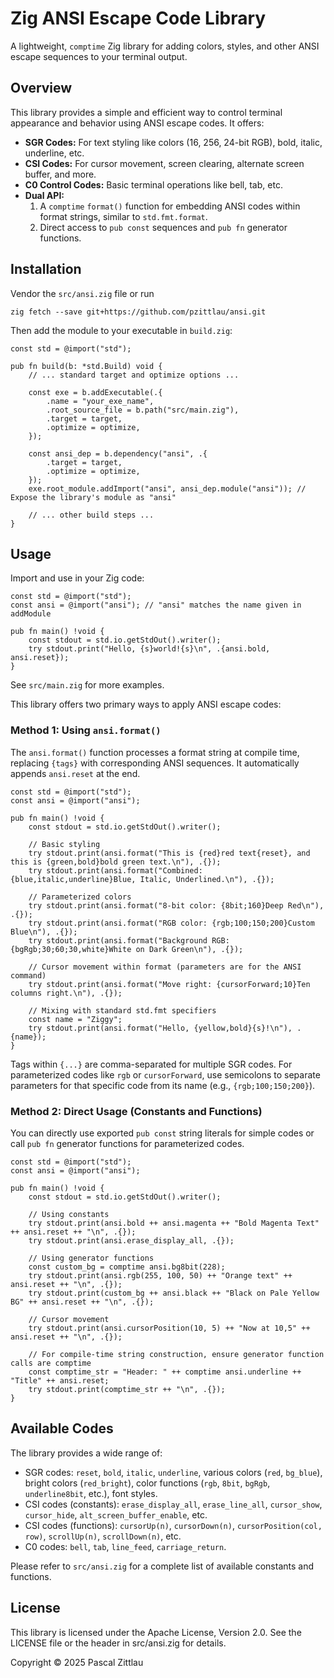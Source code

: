 # Zig ANSI Escape Code Library

A lightweight, `comptime` Zig library for adding colors, styles, and other ANSI escape sequences to
your terminal output.

## Overview

This library provides a simple and efficient way to control terminal appearance and behavior using
ANSI escape codes. It offers:

* **SGR Codes:** For text styling like colors (16, 256, 24-bit RGB), bold, italic, underline, etc.
* **CSI Codes:** For cursor movement, screen clearing, alternate screen buffer, and more.
* **C0 Control Codes:** Basic terminal operations like bell, tab, etc.
* **Dual API:**
    1.  A `comptime` `format()` function for embedding ANSI codes within format strings, similar to
        `std.fmt.format`.
    2.  Direct access to `pub const` sequences and `pub fn` generator functions.

## Installation

Vendor the `src/ansi.zig` file or run
```
zig fetch --save git+https://github.com/pzittlau/ansi.git
```

Then add the module to your executable in `build.zig`:
```zig
const std = @import("std");

pub fn build(b: *std.Build) void {
    // ... standard target and optimize options ...

    const exe = b.addExecutable(.{
        .name = "your_exe_name",
        .root_source_file = b.path("src/main.zig"),
        .target = target,
        .optimize = optimize,
    });

    const ansi_dep = b.dependency("ansi", .{
        .target = target,
        .optimize = optimize,
    });
    exe.root_module.addImport("ansi", ansi_dep.module("ansi")); // Expose the library's module as "ansi"

    // ... other build steps ...
}
```

## Usage

Import and use in your Zig code:
```zig
const std = @import("std");
const ansi = @import("ansi"); // "ansi" matches the name given in addModule

pub fn main() !void {
    const stdout = std.io.getStdOut().writer();
    try stdout.print("Hello, {s}world!{s}\n", .{ansi.bold, ansi.reset});
}
```

See `src/main.zig` for more examples.

This library offers two primary ways to apply ANSI escape codes:

### Method 1: Using `ansi.format()`

The `ansi.format()` function processes a format string at compile time, replacing `{tags}` with
corresponding ANSI sequences. It automatically appends `ansi.reset` at the end.
```zig
const std = @import("std");
const ansi = @import("ansi");

pub fn main() !void {
    const stdout = std.io.getStdOut().writer();

    // Basic styling
    try stdout.print(ansi.format("This is {red}red text{reset}, and this is {green,bold}bold green text.\n"), .{});
    try stdout.print(ansi.format("Combined: {blue,italic,underline}Blue, Italic, Underlined.\n"), .{});

    // Parameterized colors
    try stdout.print(ansi.format("8-bit color: {8bit;160}Deep Red\n"), .{});
    try stdout.print(ansi.format("RGB color: {rgb;100;150;200}Custom Blue\n"), .{});
    try stdout.print(ansi.format("Background RGB: {bgRgb;30;60;30,white}White on Dark Green\n"), .{});

    // Cursor movement within format (parameters are for the ANSI command)
    try stdout.print(ansi.format("Move right: {cursorForward;10}Ten columns right.\n"), .{});

    // Mixing with standard std.fmt specifiers
    const name = "Ziggy";
    try stdout.print(ansi.format("Hello, {yellow,bold}{s}!\n"), .{name});
}
```
Tags within `{...}` are comma-separated for multiple SGR codes. For parameterized codes like `rgb`
or `cursorForward`, use semicolons to separate parameters for that specific code from its name
(e.g., `{rgb;100;150;200}`).

### Method 2: Direct Usage (Constants and Functions)

You can directly use exported `pub const` string literals for simple codes or call `pub fn`
generator functions for parameterized codes.
```zig
const std = @import("std");
const ansi = @import("ansi");

pub fn main() !void {
    const stdout = std.io.getStdOut().writer();

    // Using constants
    try stdout.print(ansi.bold ++ ansi.magenta ++ "Bold Magenta Text" ++ ansi.reset ++ "\n", .{});
    try stdout.print(ansi.erase_display_all, .{});

    // Using generator functions
    const custom_bg = comptime ansi.bg8bit(228);
    try stdout.print(ansi.rgb(255, 100, 50) ++ "Orange text" ++ ansi.reset ++ "\n", .{});
    try stdout.print(custom_bg ++ ansi.black ++ "Black on Pale Yellow BG" ++ ansi.reset ++ "\n", .{});

    // Cursor movement
    try stdout.print(ansi.cursorPosition(10, 5) ++ "Now at 10,5" ++ ansi.reset ++ "\n", .{});

    // For compile-time string construction, ensure generator function calls are comptime
    const comptime_str = "Header: " ++ comptime ansi.underline ++ "Title" ++ ansi.reset;
    try stdout.print(comptime_str ++ "\n", .{});
}
```

## Available Codes

The library provides a wide range of:
- SGR codes: `reset`, `bold`, `italic`, `underline`, various colors (`red`, `bg_blue`), bright
  colors (`red_bright`), color functions (`rgb`, `8bit`, `bgRgb`, `underline8bit`, etc.), font
  styles.
- CSI codes (constants): `erase_display_all`, `erase_line_all`, `cursor_show`, `cursor_hide`,
  `alt_screen_buffer_enable`, etc.
- CSI codes (functions): `cursorUp(n)`, `cursorDown(n)`, `cursorPosition(col, row)`, `scrollUp(n)`,
  `scrollDown(n)`, etc.
- C0 codes: `bell`, `tab`, `line_feed`, `carriage_return`.

Please refer to `src/ansi.zig` for a complete list of available constants and functions.

## License

This library is licensed under the Apache License, Version 2.0. See the LICENSE file or the header
in src/ansi.zig for details.

Copyright © 2025 Pascal Zittlau
